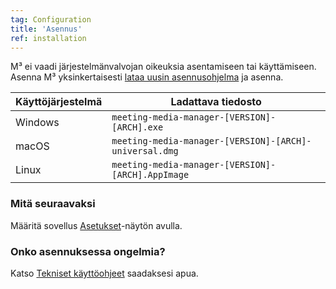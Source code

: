 ```yaml
---
tag: Configuration
title: 'Asennus'
ref: installation
---
```


 M³ ei vaadi järjestelmänvalvojan oikeuksia asentamiseen tai käyttämiseen. Asenna M³ yksinkertaisesti [lataa uusin asennusohjelma](({{site.github}}/releases/latest)) ja asenna.

| Käyttöjärjestelmä | Ladattava tiedosto  |
| ---------------- | ---------------- |
| Windows | `meeting-media-manager-[VERSION]-[ARCH].exe` |
| macOS | `meeting-media-manager-[VERSION]-[ARCH]-universal.dmg` |
| Linux | `meeting-media-manager-[VERSION]-[ARCH].AppImage` |

### Mitä seuraavaksi

Määritä sovellus [Asetukset]({{page.lang}}/#configuration)-näytön avulla.

### Onko asennuksessa ongelmia?

Katso [Tekniset käyttöohjeet]({{page.lang}}/#usage-notes) saadaksesi apua.
